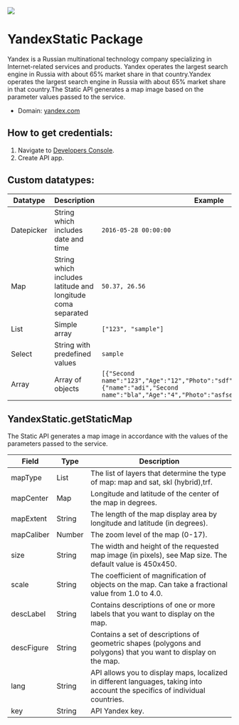 ﻿[![](https://scdn.rapidapi.com/RapidAPI_banner.png)](https://rapidapi.com/package/Yandex/functions?utm_source=RapidAPIGitHub_YandexFunctions&utm_medium=button&utm_content=RapidAPI_GitHub)

# YandexStatic Package
Yandex is a Russian multinational technology company specializing in Internet-related services and products. Yandex operates the largest search engine in Russia with about 65% market share in that country.Yandex operates the largest search engine in Russia with about 65% market share in that country.The Static API generates a map image based on the parameter values passed to the service.
* Domain: [yandex.com](https://yandex.com)

## How to get credentials:
1. Navigate to [Developers Console](https://developer.tech.yandex.com/keys).
2. Create API app.


## Custom datatypes:
  |Datatype|Description|Example
  |--------|-----------|----------
  |Datepicker|String which includes date and time|```2016-05-28 00:00:00```
  |Map|String which includes latitude and longitude coma separated|```50.37, 26.56```
  |List|Simple array|```["123", "sample"]```
  |Select|String with predefined values|```sample```
  |Array|Array of objects|```[{"Second name":"123","Age":"12","Photo":"sdf","Draft":"sdfsdf"},{"name":"adi","Second name":"bla","Age":"4","Photo":"asfserwe","Draft":"sdfsdf"}] ```



## YandexStatic.getStaticMap
The Static API generates a map image in accordance with the values ​​of the parameters passed to the service.

| Field| Type       | Description
|------|------------|----------
| mapType    | List       | The list of layers that determine the type of map: map and sat, skl (hybrid),trf.
| mapCenter   | Map        | Longitude and latitude of the center of the map in degrees.
| mapExtent  | String     | The length of the map display area by longitude and latitude (in degrees).
| mapCaliber    | Number     | The zoom level of the map (0-17).
| size | String     | The width and height of the requested map image (in pixels), see Map size. The default value is 450x450.
| scale| String     | The coefficient of magnification of objects on the map. Can take a fractional value from 1.0 to 4.0.
| descLabel   | String     | Contains descriptions of one or more labels that you want to display on the map.
| descFigure   | String     | Contains a set of descriptions of geometric shapes (polygons and polygons) that you want to display on the map.
| lang | String     | API allows you to display maps, localized in different languages, taking into account the specifics of individual countries.
| key  | String| API Yandex key.
